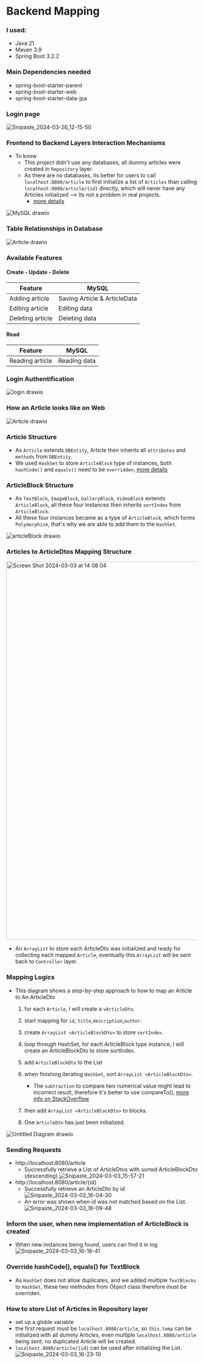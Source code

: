 # Backend Mapping

### I used:
- Java 21
- Maven 3.9
- Spring Boot 3.2.2

### Main Dependencies needed
- spring-boot-starter-parent
- spring-boot-starter-web
- spring-boot-starter-data-jpa

### Login page
![Snipaste_2024-03-26_12-15-50](https://github.com/Liu-Chen-CS/backend-APIs/assets/158779475/5fe4fdac-721c-455f-9441-be437a4c37ef)

### Frontend to Backend Layers Interaction Mechanisms
 - To know
   - This project didn't use any databases, all dummy articles were created in `Repository` layer.
   - As there are no databases, its better for users to call `localhost:8080/article` to first initialize a list of `Articles` than calling `localhost:8080/article/{id}` directly, which will never have any Articles initialized --> Its not a problem in real projects.
       - [more details](#how-to-store-list-of-articles-in-repository-layer)
    

![MySQL drawio](https://github.com/Liu-Chen-CS/backend-APIs/assets/158779475/1f99e37a-5acb-41dd-95ba-a97baa35f623)

### Table Relationships in Database
![Article drawio](https://github.com/Liu-Chen-CS/backend-APIs/assets/158779475/e72d0622-9283-411f-9ae5-93c1ecd4a9dd)



### Available Features
#### Create - Update - Delete
| Feature    | MySQL |
|----------|----------|
| Adding article    | Saving Article & ArticleData       |
| Editing article   | Editing data       |
| Deleting article  | Deleting data       |

#### Read
| Feature    | MySQL |
|----------|----------|
| Reading article    | Reading data       |

   


### Login Authentification
![login drawio](https://github.com/Liu-Chen-CS/backend-APIs/assets/158779475/9ccc74f6-356e-41ae-876e-e365b1710687)

### How an Article looks like on Web
![Article drawio](https://github.com/Liu-Chen-CS/backend-APIs/assets/158779475/b7eb54f4-9571-41f8-bd92-2b4b3b377522)

### Article Structure


 - As `Article` extends `DBEntity`, Article then inherits all `attributes` and `methods` from `DBEntity`.
 - We used `HashSet` to store `ArticleBlock` type of instances, both `hashCode()` and `equals()` need to be `overridden`, [more details](#override-hashcode-equals-for-textblock)

### ArticleBlock Structure
- As `TextBlock`, `ImageBlock`, `GalleryBlock`, `VideoBlock` extends `ArticleBlock`, all these four instances then inherits `sortIndex` from `ArticleBlock`.
- All these four instances became as a type of `ArticleBlock`, which forms `Polymorphism`, that's why we are able to add them to the `HashSet`.

![articleBlock drawio](https://github.com/Liu-Chen-CS/backendChallenge-LiuChen/assets/158779475/4564674b-d5ba-48a5-9127-25787a360519)

### Articles to ArticleDtos Mapping Structure
<img width="997" alt="Screen Shot 2024-03-03 at 14 08 04" src="https://github.com/Liu-Chen-CS/backend-challenge/assets/158779475/43678a47-f16b-4ab6-bf9f-0e12062fcb17">

- An `ArrayList` to store each ArticleDto was initialized and ready for collecting each mapped `Article`, eventually this `ArrayList` will be sent back to `Controller` layer.


### Mapping Logics
- This diagram shows a step-by-step approach to how to map an Article to An ArticleDto
  1. for each `Article`, I will create a `vArticleDto`.
  2. start mapping for `id`, `title`,`description`,`author`.
  3. create `ArrayList <ArticleBlockDto>` to store `sortIndex`.
  4. loop through HashSet, for each ArticleBlock type instance, I will create an ArticleBlockDto to store sortIndex.
  5. add `ArticleBlockDto` to the List
  6. when finishing iterating `HashSet`, sort `ArrayList <ArticleBlockDto>`.
     - The `subtraction` to compare two numerical value might lead to incorrect result, therefore it's better to use compareTo(), [more info on StackOverflow]( https://stackoverflow.com/questions/2728793/java-integer-compareto-why-use-comparison-vs-subtraction)
   
  8. then add `ArrayList <ArticleBlockDto>` to blocks.
  9. One `ArticleDto` has just been initialized.
 
![Untitled Diagram drawio](https://github.com/Liu-Chen-CS/backend-challenge/assets/158779475/1d28f6b0-1bf1-4cfb-b3d7-663bebb016db)


### Sending Requests
 -  http://localhost:8080/article
    - Successfully retrieve a List of ArticleDtos with sorted ArticleBlockDto (descending)
    ![Snipaste_2024-03-03_15-57-21](https://github.com/Liu-Chen-CS/backend-challenge/assets/158779475/0ac07329-737f-4c86-8a51-85355cb38217)
 - http://localhost:8080/article/{id}
    - Successfully retrieve an ArticleDto by id
    ![Snipaste_2024-03-03_16-04-30](https://github.com/Liu-Chen-CS/backend-challenge/assets/158779475/c669f0f1-3d71-467f-8160-e5dcd351eaae)
    - An error was shown when id was not matched based on the List.
    ![Snipaste_2024-03-03_16-09-48](https://github.com/Liu-Chen-CS/backend-challenge/assets/158779475/4c421437-18b8-4794-ad27-0cd7648bc76f)

### Inform the user, when new implementation of ArticleBlock is created
 - When new instances being found, users can find it in log
   ![Snipaste_2024-03-03_16-18-41](https://github.com/Liu-Chen-CS/backend-challenge/assets/158779475/4c5633b5-b9e8-45b9-a960-ad3df72721f9)




### Override hashCode(), equals() for TextBlock
 - As `HashSet` does not allow duplicates, and we added multiple `TextBlocks` to `HashSet`, these two methodes from Object class therefore must be overriden.

### How to store List of Articles in Repository layer
 - set up a globle variable
 - the first request must be `localhost.8080/article`, so `this.temp` can be initialized with all dummy Articles, even multiple `localhost.8080/article` being sent, no duplicated Article will be created.
 - `localhost.8080/article/{id}` can be used after initializing the List.
 ![Snipaste_2024-03-03_16-23-10](https://github.com/Liu-Chen-CS/backend-challenge/assets/158779475/5f1740a4-10b4-45e1-ad54-b99af1d60cd9)

   


